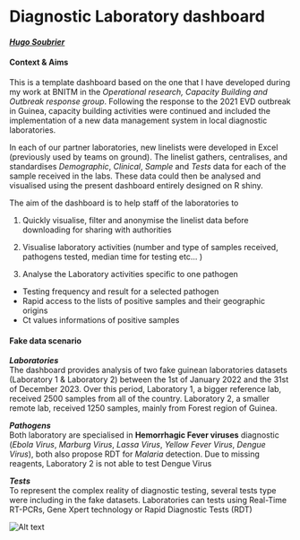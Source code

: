 
# **Diagnostic Laboratory dashboard**
#### *<a href="https://www.hugzsoubrier.com">Hugo Soubrier</a>*

#### **Context & Aims**

This is a template dashboard based on the one that I have developed during my work at BNITM in the *Operational research, Capacity Building and Outbreak response group*. Following the response to the 2021 EVD outbreak in Guinea, capacity building activities were continued and included the implementation of a new data management system in local diagnostic laboratories.

In each of our partner laboratories, new linelists were developed in Excel (previously used by teams on ground). The linelist gathers, centralises, and standardises *Demographic*, *Clinical*, *Sample* and *Tests* data for each of the sample received in the labs. These data could then be analysed and visualised using the present dashboard entirely designed on R shiny.

The aim of the dashboard is to help staff of the laboratories to

1. Quickly visualise, filter and anonymise the linelist data before downloading for sharing with authorities

2. Visualise laboratory activities (number and type of samples received, pathogens tested, median time for testing etc... )

3. Analyse the Laboratory activities specific to one pathogen 

- Testing frequency and result for a selected pathogen
- Rapid access to the lists of positive samples and their geographic origins
- Ct values informations of positive samples

#### **Fake data scenario**

__*Laboratories*__\
The dashboard provides analysis of two fake guinean laboratories datasets (Laboratory 1 & Laboratory 2) between the 1st of January 2022 and the 31st of December 2023. Over this period, Laboratory 1, a bigger reference lab, received 2500 samples from all of the country. Laboratory 2, a smaller remote lab, received 1250 samples, mainly from Forest region of Guinea. 

__*Pathogens*__\
Both laboratory are specialised in **Hemorrhagic Fever viruses** diagnostic (*Ebola Virus*, *Marburg Virus*, *Lassa Virus*, *Yellow Fever Virus*, *Dengue Virus*), both also propose RDT for *Malaria* detection. Due to missing reagents, Laboratory 2 is not able to test Dengue Virus 

__*Tests*__\
To represent the complex reality of diagnostic testing, several tests type were including in the fake datasets. Laboratories can tests using Real-Time RT-PCRs, Gene Xpert technology or Rapid Diagnostic Tests (RDT)

![Alt text]("https://github.com/hugzsoubrier/lab_dashboard_template/blob/main/www/png/scenarios_table.png")



